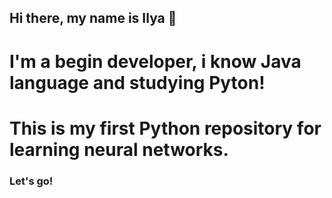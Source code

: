 ## Hi there, my name is Ilya 👋

# I'm a begin developer, i know Java language and studying Pyton!

# This is my first Python repository for learning neural networks.

### Let's go!
